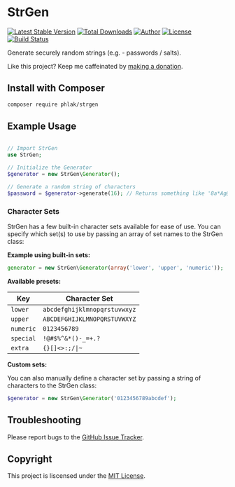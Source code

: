 StrGen
======

[![Latest Stable Version](https://img.shields.io/packagist/v/phlak/strgen.svg)](https://packagist.org/packages/phlak/strgen)
[![Total Downloads](https://img.shields.io/packagist/dt/phlak/strgen.svg)](https://packagist.org/packages/phlak/strgen)
[![Author](https://img.shields.io/badge/author-Chris%20Kankiewicz-blue.svg)](https://www.ChrisKankiewicz.com)
[![License](https://img.shields.io/packagist/l/phlak/strgen.svg)](https://packagist.org/packages/phlak/strgen)
[![Build Status](https://img.shields.io/travis/PHLAK/strgen.svg)](https://travis-ci.org/PHLAK/strgen)

Generate securely random strings (e.g. - passwords / salts).

Like this project? Keep me caffeinated by [making a donation](https://paypal.me/ChrisKankiewicz).

Install with Composer
---------------------

```bash
composer require phlak/strgen
```

Example Usage
-------------

```php

// Import StrGen
use StrGen;

// Initialize the Generator
$generator = new StrGen\Generator();

// Generate a random string of characters
$password = $generator->generate(16); // Returns something like '8a*Ag@I0*s0v[S3u'
```

### Character Sets

StrGen has a few built-in character sets available for ease of use. You can
specify which set(s) to use by passing an array of set names to the StrGen class:

**Example using built-in sets:**

```php
generator = new StrGen\Generator(array('lower', 'upper', 'numeric'));
```

**Available presets:**

| Key       | Character Set                |
| --------- | ---------------------------- |
| `lower`   | `abcdefghijklmnopqrstuvwxyz` |
| `upper`   | `ABCDEFGHIJKLMNOPQRSTUVWXYZ` |
| `numeric` | `0123456789`                 |
| `special` | `!@#$%^&*()-_=+.?`           |
| `extra`   | `{}[]<>:;/\|~`               |

**Custom sets:**

You can also manually define a character set by passing a string of characters
to the StrGen class:

```php
$generator = new StrGen\Generator('0123456789abcdef');
```

Troubleshooting
---------------

Please report bugs to the [GitHub Issue Tracker](https://github.com/PHLAK/StrGen/issues).

Copyright
---------

This project is liscensed under the [MIT License](https://github.com/PHLAK/StrGen/blob/master/LICENSE).
